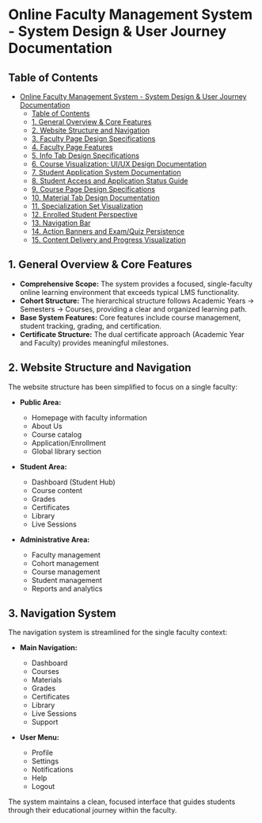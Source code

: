 # Online Faculty Management System - System Design & User Journey Documentation

## Table of Contents
- [Online Faculty Management System - System Design \& User Journey Documentation](#online-faculty-management-system---system-design--user-journey-documentation)
  - [Table of Contents](#table-of-contents)
  - [1. General Overview \& Core Features](#1-general-overview--core-features)
  - [2. Website Structure and Navigation](#2-website-structure-and-navigation)
  - [3. Faculty Page Design Specifications](#3-faculty-page-design-specifications)
  - [4. Faculty Page Features](#4-faculty-page-features)
  - [5. Info Tab Design Specifications](#5-info-tab-design-specifications)
  - [6. Course Visualization: UI/UX Design Documentation](#6-course-visualization-uiux-design-documentation)
  - [7. Student Application System Documentation](#7-student-application-system-documentation)
  - [8. Student Access and Application Status Guide](#8-student-access-and-application-status-guide)
  - [9. Course Page Design Specifications](#9-course-page-design-specifications)
  - [10. Material Tab Design Documentation](#10-material-tab-design-documentation)
  - [11. Specialization Set Visualization](#11-specialization-set-visualization)
  - [12. Enrolled Student Perspective](#12-enrolled-student-perspective)
  - [13. Navigation Bar](#13-navigation-bar)
  - [14. Action Banners and Exam/Quiz Persistence](#14-action-banners-and-examquiz-persistence)
  - [15. Content Delivery and Progress Visualization](#15-content-delivery-and-progress-visualization)

## 1. General Overview & Core Features

*   **Comprehensive Scope:** The system provides a focused, single-faculty online learning environment that exceeds typical LMS functionality.
*   **Cohort Structure:** The hierarchical structure follows Academic Years -> Semesters -> Courses, providing a clear and organized learning path.
*   **Base System Features:** Core features include course management, student tracking, grading, and certification.
*   **Certificate Structure:** The dual certificate approach (Academic Year and Faculty) provides meaningful milestones.

## 2. Website Structure and Navigation

The website structure has been simplified to focus on a single faculty:

*   **Public Area:**
    * Homepage with faculty information
    * About Us
    * Course catalog
    * Application/Enrollment
    * Global library section

*   **Student Area:**
    * Dashboard (Student Hub)
    * Course content
    * Grades
    * Certificates
    * Library
    * Live Sessions

*   **Administrative Area:**
    * Faculty management
    * Cohort management
    * Course management
    * Student management
    * Reports and analytics

## 3. Navigation System

The navigation system is streamlined for the single faculty context:

*   **Main Navigation:**
    * Dashboard
    * Courses
    * Materials
    * Grades
    * Certificates
    * Library
    * Live Sessions
    * Support

*   **User Menu:**
    * Profile
    * Settings
    * Notifications
    * Help
    * Logout

The system maintains a clean, focused interface that guides students through their educational journey within the faculty.
